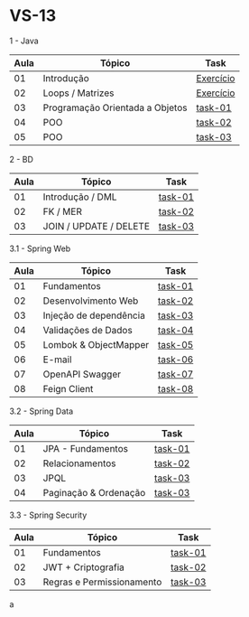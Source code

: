 # VS-13

1 - Java

| Aula | Tópico                           | Task                                                                                              |
| ---- | ---------------------------------| --------------------------------------------------------------------------------------------------|
| 01   |  Introdução                      | [Exercício](https://github.com/DavidKirsch-DBC/vs13-back/tree/main/01-java/Aula-01/)              |
| 02   |  Loops / Matrizes                | [Exercício](https://github.com/DavidKirsch-DBC/vs13-back/tree/main/01-java/Aula-02/)              |
| 03   |  Programação Orientada a Objetos | [task-01](https://github.com/DavidKirsch-DBC/vs13-back/tree/main/01-java/Aula-03/conta-corrente1) |
| 04   |  POO                             | [task-02](https://github.com/DavidKirsch-DBC/vs13-back/tree/main/01-java/Aula-04)                 |
| 05   |  POO                             | [task-03](https://github.com/DavidKirsch-DBC/vs13-back/tree/main/01-java/Aula-05)                 |

2 - BD

| Aula | Tópico                        | Task                                                                            |
| ---- | ----------------------------- | ------------------------------------------------------------------------------- |
| 01   | Introdução / DML              | [task-01](https://github.com/DavidKirsch-DBC/vs13-back/tree/main/02-bd/Aula-01) |
| 02   | FK / MER                      | [task-02](https://github.com/DavidKirsch-DBC/vs13-back/tree/main/02-bd/Aula-02) |
| 03   | JOIN / UPDATE / DELETE        | [task-03](https://github.com/DavidKirsch-DBC/vs13-back/tree/main/02-bd/Aula-03) |

3.1 - Spring Web

| Aula | Tópico                           | Task                                                                                                           |
|------|----------------------------------|----------------------------------------------------------------------------------------------------------------|
| 01   | Fundamentos                      |[task-01](https://github.com/DavidKirsch-DBC/vs13-back/tree/main/03-1-spring-web/Aula-01)                       |
| 02   | Desenvolvimento Web              |[task-02](https://github.com/DavidKirsch-DBC/vs13-back/tree/main/03-1-spring-web/Aula-02/task-02/PessoaAPI-Aula)|
| 03   | Injeção de dependência           |[task-03](https://github.com/DavidKirsch-DBC/vs13-back/tree/main/03-1-spring-web/Aula-03/task-03/PessoaAPI-Aula)|
| 04   | Validações de Dados              |[task-04](https://github.com/DavidKirsch-DBC/vs13-back/tree/main/03-1-spring-web/Aula-04/task-04/PessoaAPI-Aula)|
| 05   | Lombok & ObjectMapper            |[task-05](https://github.com/DavidKirsch-DBC/vs13-back/tree/main/03-1-spring-web/Aula-05/task-05/PessoaAPI-Aula)|
| 06   | E-mail                           |[task-06](https://github.com/DavidKirsch-DBC/vs13-back/tree/main/03-1-spring-web/Aula-06/task-06/PessoaAPI-Aula)|
| 07   | OpenAPI Swagger                  |[task-07](https://github.com/DavidKirsch-DBC/vs13-back/tree/main/03-1-spring-web/Aula-07/task-07/PessoaAPI-Aula)|
| 08   | Feign Client                     |[task-08](https://github.com/DavidKirsch-DBC/vs13-back/tree/main/03-1-spring-web/Aula-08/task-08/PessoaAPI-Aula)|

3.2 - Spring Data

| Aula | Tópico                           | Task                                                                                                            |
|------|----------------------------------|-----------------------------------------------------------------------------------------------------------------|
| 01   | JPA - Fundamentos                |[task-01](https://github.com/DavidKirsch-DBC/vs13-back/tree/main/03-2-spring-data/Aula-01)                       |
| 02   | Relacionamentos                  |[task-02](https://github.com/DavidKirsch-DBC/vs13-back/tree/main/03-2-spring-data/Aula-02)                       |
| 03   | JPQL                             |[task-03](https://github.com/DavidKirsch-DBC/vs13-back/tree/main/03-2-spring-data/Aula-03/task-03/PessoaAPI-Aula)|
| 04   | Paginação & Ordenação            |[task-03](https://github.com/DavidKirsch-DBC/vs13-back/tree/main/03-2-spring-data/PessoaAPI-Aula)                |

3.3 - Spring Security

| Aula | Tópico                           | Task                                                                                                                |
|------|----------------------------------|---------------------------------------------------------------------------------------------------------------------|
| 01   | Fundamentos                      |[task-01](https://github.com/DavidKirsch-DBC/vs13-back/tree/main/03-3-spring-security/Aula-01/task-01/PessoaAPI-Aula)|
| 02   | JWT + Criptografia               |[task-02](https://github.com/DavidKirsch-DBC/vs13-back/tree/main/03-3-spring-security/Aula-02/task-02/PessoaAPI-Aula)|
| 03   | Regras e Permissionamento        |[task-03](https://github.com/DavidKirsch-DBC/vs13-back/tree/main/03-3-spring-security/Aula-03/task-03/PessoaAPI-Aula)|

a

